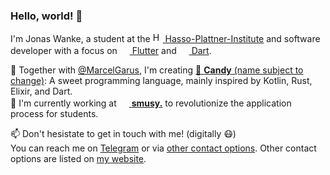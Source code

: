 ### Hello, world! 👋

I'm Jonas Wanke, a student at the [<img src="https://hpi.de/typo3conf/ext/hpi_distribution/Resources/Public/Default/img/HPI-Favicon-33x33.png" alt="HPI" width="16" height="16"> Hasso-Plattner-Institute](https://hpi.de/en.html) and software developer with a focus on [<img src="https://flutter.dev/assets/images/shared/brand/flutter/icon/64.png" width="16" height="16"> Flutter](https://flutter.dev) and [<img src="https://dart.dev/assets/shared/dart/icon/64.png" width="16" height="16"> Dart](https://dart.dev).

🍬 Together with [@MarcelGarus](https://github.com/MarcelGarus), I'm creating [🍭 **Candy** (name subject to change)](https://github.com/candy-lang/candy): A sweet programming language, mainly inspired by Kotlin, Rust, Elixir, and Dart.  
🌱 I'm currently working at [<img src="https://smusy.gmbh/wp-content/uploads/2020/12/favicon.png" width="16" height="16"> **smusy.**](https://smusy.de) to revolutionize the application process for students.  

📫 Don't hesistate to get in touch with me! (digitally 😷)  
You can reach me on [Telegram](https://t.me/JonasWanke) or via [other contact options](mailto:contact+github@wanke.dev). Other contact options are listed on [my website](https://wanke.dev).
